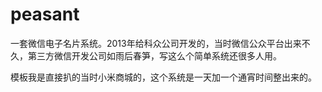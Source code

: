 # peasant
一套微信电子名片系统。2013年给科众公司开发的，当时微信公众平台出来不久，第三方微信开发公司如雨后春笋，写这么个简单系统还很多人用。

模板我是直接扒的当时小米商城的，这个系统是一天加一个通宵时间整出来的。